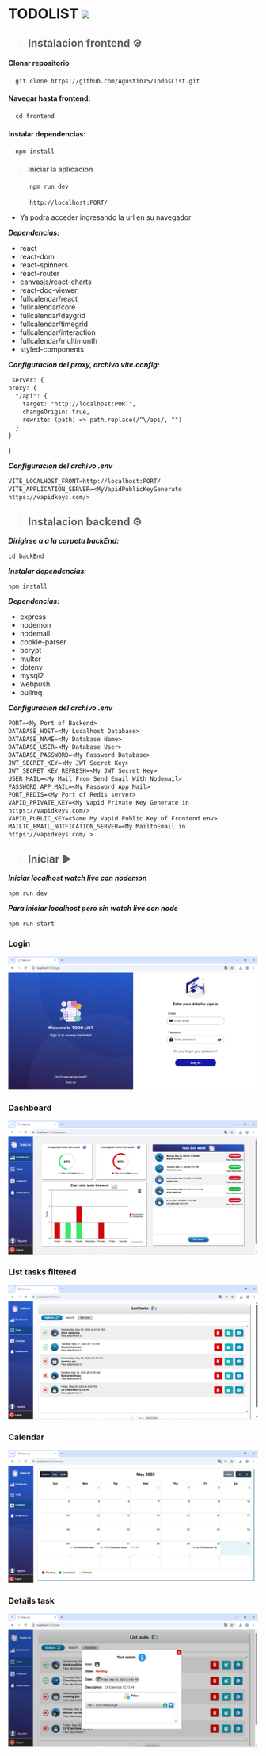 # TODOLIST <img src="https://i.postimg.cc/Gmm9k3Vv/logo.png" width="43px">

> ## Instalacion frontend ⚙

#### Clonar repositorio

      git clone https://github.com/Agustin15/TodosList.git

#### Navegar hasta frontend:

      cd frontend

#### Instalar dependencias:

      npm install

> #### Iniciar la aplicacion

          npm run dev

          http://localhost:PORT/

- Ya podra acceder ingresando la url en su navegador

**_Dependencias:_**

- react
- react-dom
- react-spinners
- react-router
- canvasjs/react-charts
- react-doc-viewer
- fullcalendar/react
- fullcalendar/core
- fullcalendar/daygrid
- fullcalendar/timegrid
- fullcalendar/interaction
- fullcalendar/multimonth
- styled-components
  

**_Configuracion del proxy, archivo vite.config:_**

     server: {
    proxy: {
      "/api": {
        target: "http://localhost:PORT",
        changeOrigin: true,
        rewrite: (path) => path.replace(/^\/api/, "")
      }
    }
  }

**_Configuracion del archivo .env_**

    VITE_LOCALHOST_FRONT=http://localhost:PORT/
    VITE_APPLICATION_SERVER=<MyVapidPublicKeyGenerate https://vapidkeys.com/>
    
> ## Instalacion backend ⚙

**_Dirigirse a a la carpeta backEnd:_**

    cd backEnd

**_Instalar dependencias:_**

    npm install

**_Dependencias:_**

- express
- nodemon
- nodemail
- cookie-parser
- bcrypt
- multer
- dotenv
- mysql2
- webpush
- bullmq

**_Configuracion del archivo .env_**

    PORT=<My Port of Backend>
    DATABASE_HOST=<My Localhost Database>
    DATABASE_NAME=<My Database Name>
    DATABASE_USER=<My Database User>
    DATABASE_PASSWORD=<My Password Database>
    JWT_SECRET_KEY=<My JWT Secret Key>
    JWT_SECRET_KEY_REFRESH=<My JWT Secret Key>
    USER_MAIL=<My Mail From Send Email With Nodemail>
    PASSWORD_APP_MAIL=<My Password App Mail>
    PORT_REDIS=<My Port of Redis server>
    VAPID_PRIVATE_KEY=<My Vapid Private Key Generate in https://vapidkeys.com/>
    VAPID_PUBLIC_KEY=<Same My Vapid Public Key of Frontend env>
    MAILTO_EMAIL_NOTFICATION_SERVER=<My MailtoEmail in https://vapidkeys.com/ >

> ## Iniciar ▶

**_Iniciar localhost watch live con nodemon_**

    npm run dev

**_Para iniciar localhost pero sin watch live con node_**

    npm run start

### Login
![Login](capturesApp/login.PNG)

### Dashboard
![Dashboard](capturesApp/dashboard.PNG)

### List tasks filtered

![List tasks filtered](capturesApp/list%20tasks.PNG)

### Calendar 

![Calendar](capturesApp/calendar.PNG)

### Details task 

![Details task](capturesApp/detailsTask.PNG)


